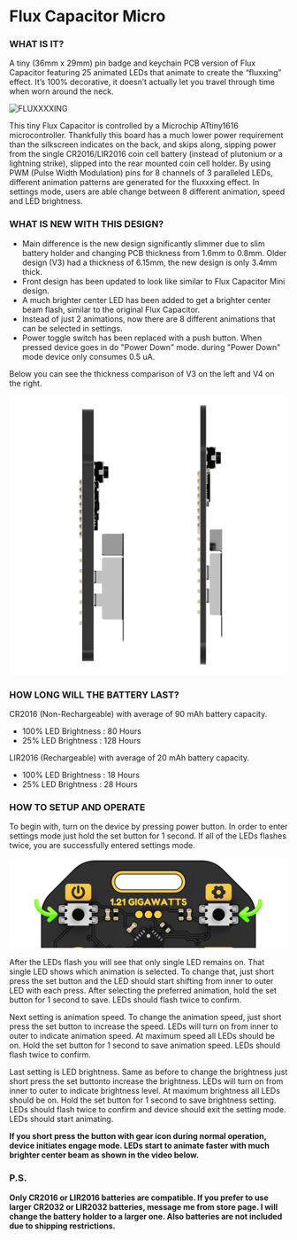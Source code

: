 # Flux Capacitor Micro

### WHAT IS IT?

A tiny (36mm x 29mm) pin badge and keychain PCB version of Flux Capacitor featuring 25 animated LEDs that animate to create the “fluxxing” effect. It’s 100% decorative, it doesn’t actually let you travel through time when worn around the neck.

![FLUXXXXING](https://github.com/hojadurdy/Flux_Capacitor_Micro/blob/main/Video/FC_Micro_Flash.GIF?raw=true "FLUXXXXING")

This tiny Flux Capacitor is controlled by a Microchip ATtiny1616 microcontroller. Thankfully this board has a much lower power requirement than the silkscreen indicates on the back, and skips along, sipping power from the single CR2016/LIR2016 coin cell battery (instead of plutonium or a lightning strike), slipped into the rear mounted coin cell holder. By using PWM (Pulse Width Modulation) pins for 8 channels of 3 paralleled LEDs, different animation patterns are generated for the fluxxxing effect. In settings mode, users are able change between 8 different animation, speed and LED brightness.

### WHAT IS NEW WITH THIS DESIGN?

- Main difference is the new design significantly slimmer due to slim battery holder and changing PCB thickness from 1.6mm to 0.8mm. Older design (V3) had a thickness of 6.15mm, the new design is only 3.4mm thick. 
- Front design has been updated to look like similar to Flux Capacitor Mini design. 
- A much brighter center LED has been added to get a brighter center beam flash, similar to the original Flux Capacitor.
- Instead of just 2 animations, now there are 8 different animations that can be selected in settings.
- Power toggle switch has been replaced with a push button. When pressed device goes in do "Power Down" mode. during "Power Down" mode device only consumes 0.5 uA.

Below you can see the thickness comparison of V3 on the left and V4 on the right.

![ V3 vs V4](https://github.com/hojadurdy/Flux_Capacitor_Micro/blob/main/Photo/Transparent_Background/v3v4.png?raw=true " V3 vs V4")

### HOW LONG WILL THE BATTERY LAST?

CR2016 (Non-Rechargeable) with average of 90 mAh battery capacity.

- 100% LED Brightness :  80 Hours
- 25%  LED Brightness :  128 Hours

LIR2016 (Rechargeable) with average of 20 mAh battery capacity.

- 100% LED Brightness :  18 Hours
- 25%  LED Brightness :  28 Hours

### HOW TO SETUP AND OPERATE

To begin with, turn on the device by pressing power button. In order to enter settings mode just hold the set button for 1 second. If all of the LEDs flashes twice, you are successfully entered settings mode. 

![BUTTONS](https://github.com/hojadurdy/Flux_Capacitor_Micro/blob/main/Photo/Transparent_Background/back2.png?raw=true " BUTTONS")

After the LEDs flash you will see that only single LED remains on. That single LED shows which animation is selected. To change that, just short press the set button and the LED should start shifting from inner to outer LED with each press. After selecting the preferred animation, hold the set button for 1 second to save. LEDs should flash twice to confirm.

Next setting is animation speed. To change the animation speed, just short press the set button to increase the speed. LEDs will turn on from inner to outer to indicate animation speed. At maximum speed all LEDs should be on. Hold the set button for 1 second to save animation speed. LEDs should flash twice to confirm.

Last setting is LED brightness. Same as before to change the brightness just short press the set buttonto increase the brightness. LEDs will turn on from inner to outer to indicate brightness level. At maximum brightness all LEDs should be on. Hold the set button for 1 second to save brightness setting. LEDs should flash twice to confirm and device should exit the setting mode. LEDs should start animating.

**If you short press the button with gear icon during normal operation, device initiates engage mode.
LEDs start to animate faster with much brighter center beam as shown in the video below.**

### P.S.
**Only CR2016 or LIR2016 batteries are compatible. If you prefer to use larger CR2032 or LIR2032 batteries, message me from store page. I will change the battery holder to a larger one. Also batteries are not included due to shipping restrictions.**
